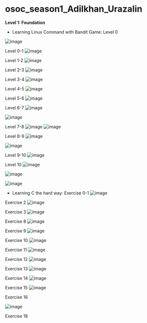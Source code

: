 # osoc_season1_Adilkhan_Urazalin
**Level 1: Foundation**
- Learning Linux Command with Bandit Game:
Level 0

![image](https://github.com/ECEadilkhan/osoc_season1_Adilkhan_Urazalin/assets/161349218/3f6c815d-b0d8-49be-b54e-f812bfd340b1)

Level 0-1
![image](https://github.com/ECEadilkhan/osoc_season1_Adilkhan_Urazalin/assets/161349218/edd4c280-0343-417c-b2ff-bf166087bcc5)

Level 1-2
![image](https://github.com/ECEadilkhan/osoc_season1_Adilkhan_Urazalin/assets/161349218/847d7971-9743-48a8-842e-4147b36e21c1)

Level 2-3
![image](https://github.com/ECEadilkhan/osoc_season1_Adilkhan_Urazalin/assets/161349218/4f8bdb57-12f3-4020-89e0-a94bce21639e)

Level 3-4
![image](https://github.com/ECEadilkhan/osoc_season1_Adilkhan_Urazalin/assets/161349218/cad35374-3cce-4c3e-94c1-b634fd74bb52)

Level 4-5
![image](https://github.com/ECEadilkhan/osoc_season1_Adilkhan_Urazalin/assets/161349218/3c525ce1-7f15-42fc-8c22-8ee201b5d168)

Level 5-6
![image](https://github.com/ECEadilkhan/osoc_season1_Adilkhan_Urazalin/assets/161349218/bbe3d036-0098-49b7-8910-486aa2ebef78)

Level 6-7
![image](https://github.com/ECEadilkhan/osoc_season1_Adilkhan_Urazalin/assets/161349218/bdbc1e9b-3bf3-4814-9ff0-1214087d2d79)

![image](https://github.com/ECEadilkhan/osoc_season1_Adilkhan_Urazalin/assets/161349218/7638f1ba-83f0-4d90-b102-464423d17729)

Level 7-8
![image](https://github.com/ECEadilkhan/osoc_season1_Adilkhan_Urazalin/assets/161349218/776f1d90-83d9-4da5-bf03-732a703195cb)
![image](https://github.com/ECEadilkhan/osoc_season1_Adilkhan_Urazalin/assets/161349218/5811b539-7914-4498-8a8c-3a2d47befe63)

Level 8-9
![image](https://github.com/ECEadilkhan/osoc_season1_Adilkhan_Urazalin/assets/161349218/13c8e53c-02a7-43ef-9d04-f6f31a1bdb4d)

![image](https://github.com/ECEadilkhan/osoc_season1_Adilkhan_Urazalin/assets/161349218/fbc4e600-406b-4f1c-b813-5d7b9ca0438e)

Level 9-10
![image](https://github.com/ECEadilkhan/osoc_season1_Adilkhan_Urazalin/assets/161349218/f2ff8f94-1001-4035-a005-e4b5dbc54d29)

Level 10
![image](https://github.com/ECEadilkhan/osoc_season1_Adilkhan_Urazalin/assets/161349218/393a5623-72b1-4a4c-bbb1-c73ee52b8960)

![image](https://github.com/ECEadilkhan/osoc_season1_Adilkhan_Urazalin/assets/161349218/11fc0830-c4bf-4536-91db-afe51a172adc)

![image](https://github.com/ECEadilkhan/osoc_season1_Adilkhan_Urazalin/assets/161349218/656e3db6-a79b-4c99-ab78-857d70032abc)



- Learning C the hard way:
Exercise 0-1
![image](https://github.com/ECEadilkhan/osoc_season1_Adilkhan_Urazalin/assets/161349218/f62afa74-b8ae-4128-b174-0de973ed9505)

Exercise 2
![image](https://github.com/ECEadilkhan/osoc_season1_Adilkhan_Urazalin/assets/161349218/2cae76a6-e39d-49ef-8718-d08dd890b290)

Exercise 3
![image](https://github.com/ECEadilkhan/osoc_season1_Adilkhan_Urazalin/assets/161349218/42c67b5d-c4fa-46e8-b389-0c732d329cbb)

Exercise 8
![image](https://github.com/ECEadilkhan/osoc_season1_Adilkhan_Urazalin/assets/161349218/668ae334-504e-41cb-bfe8-430b20c05a8c)

Exercise 9
![image](https://github.com/ECEadilkhan/osoc_season1_Adilkhan_Urazalin/assets/161349218/e25b6008-54bf-47f3-b355-e36c0b08078f)

Exercise 10
![image](https://github.com/ECEadilkhan/osoc_season1_Adilkhan_Urazalin/assets/161349218/67d79563-9397-4d60-864a-9307ee54a82c)

Exercise 11
![image](https://github.com/ECEadilkhan/osoc_season1_Adilkhan_Urazalin/assets/161349218/5b1631cb-0726-4eb0-85d8-8451063e270a)


Exercise 12
![image](https://github.com/ECEadilkhan/osoc_season1_Adilkhan_Urazalin/assets/161349218/406791cb-8a2d-4442-b6cd-9a5b1b96a0e3)


Exercise 13
![image](https://github.com/ECEadilkhan/osoc_season1_Adilkhan_Urazalin/assets/161349218/593d7553-293c-4b10-8a3b-dcc3230be061)


Exercise 14
![image](https://github.com/ECEadilkhan/osoc_season1_Adilkhan_Urazalin/assets/161349218/78a5768a-cc6a-4daf-bbd4-89de1e961aa1)

Exercise 15
![image](https://github.com/ECEadilkhan/osoc_season1_Adilkhan_Urazalin/assets/161349218/0bc84a5b-82c7-4b10-bfc6-e2d6490ed9cc)

Exercise 16

![image](https://github.com/ECEadilkhan/osoc_season1_Adilkhan_Urazalin/assets/161349218/565b9b48-6ef0-457e-ad90-459971e9ee78)


Exercise 18




